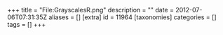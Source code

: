 +++
title = "File:GrayscalesR.png"
description = ""
date = 2012-07-06T07:31:35Z
aliases = []
[extra]
id = 11964
[taxonomies]
categories = []
tags = []
+++


